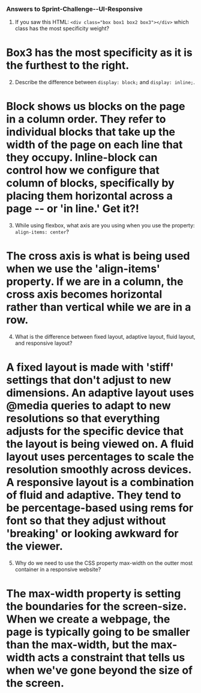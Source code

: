 ### Answers to Sprint-Challenge--UI-Responsive</title>

1. If you saw this HTML: ```<div class="box box1 box2 box3"></div>``` which class has the most specificity weight? 

# Box3 has the most specificity as it is the furthest to the right.

2. Describe the difference between ```display: block;``` and ```display: inline;```.

# Block shows us blocks on the page in a column order. They refer to individual blocks that take up the width of the page on each line that they occupy. Inline-block can control how we configure that column of blocks, specifically by placing them horizontal across a page -- or 'in line.' Get it?! 

3. While using flexbox, what axis are you using when you use the property: ```align-items: center```?

# The cross axis is what is being used when we use the 'align-items' property. If we are in a column, the cross axis becomes horizontal rather than vertical while we are in a row.

4. What is the difference between fixed layout, adaptive layout, fluid layout, and responsive layout?

# A fixed layout is made with 'stiff' settings that don't adjust to new dimensions. An adaptive layout uses @media queries to adapt to new resolutions so that everything adjusts for the specific device that the layout is being viewed on. A fluid layout uses percentages to scale the resolution smoothly across devices. A responsive layout is a combination of fluid and adaptive. They tend to be percentage-based using rems for font so that they adjust without 'breaking' or looking awkward for the viewer.

5. Why do we need to use the CSS property max-width on the outter most container in a responsive website?

# The max-width property is setting the boundaries for the screen-size. When we create a webpage, the page is typically going to be smaller than the max-width, but the max-width acts a constraint that tells us when we've gone beyond the size of the screen.
